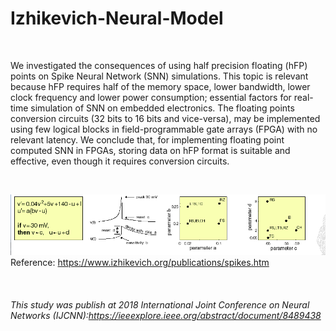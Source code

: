 # Izhikevich-Neural-Model
&nbsp;

We investigated the consequences of using half precision floating (hFP) points on Spike Neural Network (SNN) simulations. This topic is relevant because hFP requires half of the memory space, lower bandwidth, lower clock frequency and lower power consumption; essential factors for real-time simulation of SNN on embedded electronics. 
The floating points conversion circuits (32 bits to 16 bits and vice-versa), may be implemented using few
logical blocks in field-programmable gate arrays (FPGA) with no relevant latency. We conclude that, for implementing floating point computed SNN in FPGAs, storing data on hFP format is suitable and effective, even though it requires conversion circuits.

&nbsp;
&nbsp;

![iz_model](iz_model.png)
Reference: https://www.izhikevich.org/publications/spikes.htm

&nbsp;
&nbsp;

###### This study was publish at 2018 International Joint Conference on Neural Networks (IJCNN):https://ieeexplore.ieee.org/abstract/document/8489438
